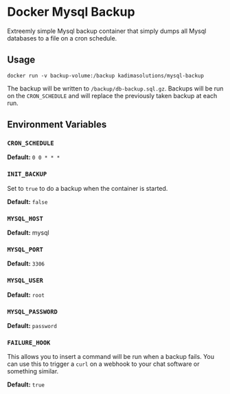 # Docker Mysql Backup

Extreemly simple Mysql backup container that simply dumps all Mysql databases to a file on a cron schedule.

## Usage

```
docker run -v backup-volume:/backup kadimasolutions/mysql-backup
```

The backup will be written to `/backup/db-backup.sql.gz`. Backups will be run on the `CRON_SCHEDULE` and will replace the previously taken backup at each run.

## Environment Variables

### `CRON_SCHEDULE`

**Default:** `0 0 * * *`

### `INIT_BACKUP`

Set to `true` to do a backup when the container is started.

**Default:** `false`

### `MYSQL_HOST`

**Default:** mysql

### `MYSQL_PORT`

**Default:** `3306`

### `MYSQL_USER`

**Default:** `root`

### `MYSQL_PASSWORD`

**Default:** `password`

### `FAILURE_HOOK`

This allows you to insert a command will be run when a backup fails. You can use this to trigger a `curl` on a webhook to your chat software or something similar.

**Default:** `true`
